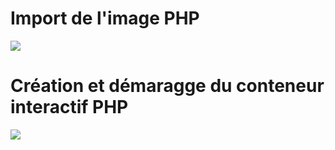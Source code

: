 
# Import de l'image PHP
![](https://github.com/Lucapouilly/Quetes-Odyssey/blob/main/Docker/Capture%20d%E2%80%99e%CC%81cran%202024-04-23%20a%CC%80%2016.01.54.png)


# Création et démaragge du conteneur interactif PHP
![](https://github.com/Lucapouilly/Quetes-Odyssey/blob/main/Docker/Capture%20d%E2%80%99e%CC%81cran%202024-04-23%20a%CC%80%2016.06.39.png)